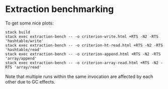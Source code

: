 # Extraction benchmarking

To get some nice plots:

```
stack build
stack exec extraction-bench -- -o criterion-write.html +RTS -N2 -RTS 'hashtable/write'
stack exec extraction-bench -- -o criterion-ht-read.html +RTS -N2 -RTS 'hashtable/read'
stack exec extraction-bench -- -o criterion-append.html +RTS -N2 -RTS 'array/append'
stack exec extraction-bench -- -o criterion-array-read.html +RTS -N2 -RTS 'array/read'
```

Note that multiple runs within the same invocation are affected by each other due to GC effects.
